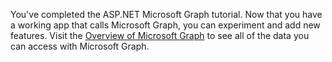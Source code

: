 <!-- markdownlint-disable MD002 MD041 -->

You've completed the ASP.NET Microsoft Graph tutorial. Now that you have a working app that calls Microsoft Graph, you can experiment and add new features. Visit the [Overview of Microsoft Graph](/graph/overview.md) to see all of the data you can access with Microsoft Graph.